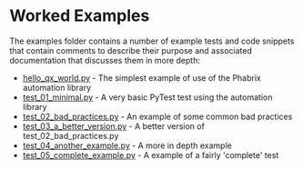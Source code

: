 # Worked Examples
The examples folder contains a number of example tests and code snippets that contain comments to describe their
purpose and associated documentation that discusses them in more depth:

* [hello_qx_world.py](hello_qx_world.md) - The simplest example of use of the Phabrix automation library
* [test_01_minimal.py](test_01_minimal.md) - A very basic PyTest test using the automation library
* [test_02_bad_practices.py](test_02_bad_practices.md) - An example of some common bad practices
* [test_03_a_better_version.py](test_03_a_better_version.md) - A better version of test_02_bad_practices.py
* [test_04_another_example.py](test_04_another_example.md) - A more in depth example
* [test_05_complete_example.py](test_05_complete_example.md) - A example of a fairly 'complete' test
